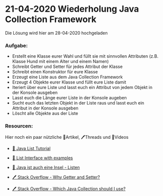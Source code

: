 # 21-04-2020 Wiederholung Java Collection Framework

Die Lösung wird hier am 28-04-2020 hochgeladen

### Aufgabe:

- Erstellt eine Klasse eurer Wahl und füllt sie mit sinnvollen Attributen (z.B. Klasse Hund mit einem Alter und einem Namen)
- Schreibt Getter und Setter für jedes Attribut der Klasse
- Schreibt einen Konstruktor für eure Klasse
- Erzeugt eine Liste aus dem Java Collection Framework  
- Erzeugt 4 Objekte eurer Klasse und füllt eure Liste damit
- Iteriert über eure Liste und lasst euch ein Attribut von jedem Objekt in der Konsole ausgeben
- Lasst euch die Länge eurer Liste in der Konsole augeben
- Sucht euch das letzten Objekt in der Liste raus und lasst euch ein Attribut in der Konsole ausgeben
- Löscht alle Objekte aus der Liste

### Resourcen:
Hier noch ein paar nützliche 📃Artikel, 🖊️Threads und 🎥Videos

- [🎥 Java List Tutorial](https://www.youtube.com/watch?v=d3QbptJRln4)

- [📃 List Interface with examples](https://www.geeksforgeeks.org/list-interface-java-examples/)

- [📃 Java ist auch eine Insel - Listen](http://openbook.rheinwerk-verlag.de/javainsel9/javainsel_13_003.htm#mjf4178c97cb04d7bdd4be130334579516)

- [🖊️ Stack Overflow - Why Getter and Setter?](https://stackoverflow.com/questions/1568091/why-use-getters-and-setters-accessors)

- [🖊️ Stack Overflow - Which Java Collection should I use?](https://stackoverflow.com/questions/21974361/which-java-collection-should-i-use)
